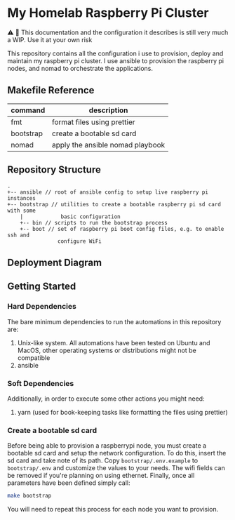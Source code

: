# My Homelab Raspberry Pi Cluster

:warning: :construction: This documentation and the configuration it describes
is still very much a WIP. Use it at your own risk

This repository contains all the configuration i use to provision, deploy and
maintain my raspberry pi cluster. I use ansible to provision the raspberry pi
nodes, and nomad to orchestrate the applications.

## Makefile Reference

| command   | description                      |
| --------- | -------------------------------- |
| fmt       | format files using prettier      |
| bootstrap | create a bootable sd card        |
| nomad     | apply the ansible nomad playbook |

## Repository Structure

```
.
+-- ansible // root of ansible config to setup live raspberry pi instances
+-- bootstrap // utilities to create a bootable raspberry pi sd card with some
    |            basic configuration
    +-- bin // scripts to run the bootstrap process
    +-- boot // set of raspberry pi boot config files, e.g. to enable ssh and
                configure WiFi
```

## Deployment Diagram

## Getting Started

### Hard Dependencies

The bare minimum dependencies to run the automations in this repository are:

1. Unix-like system. All automations have been tested on Ubuntu and MacOS, other
   operating systems or distributions might not be compatible
2. ansible

### Soft Dependencies

Additionally, in order to execute some other actions you might need:

1. yarn (used for book-keeping tasks like formatting the files using prettier)

### Create a bootable sd card

Before being able to provision a raspberrypi node, you must create a bootable sd
card and setup the network configuration. To do this, insert the sd card and
take note of its path. Copy `bootstrap/.env.example` to `bootstrap/.env` and customize
the values to your needs. The wifi fields can be removed if you're planning on using ethernet.
Finally, once all parameters have been defined simply call:

```bash
make bootstrap
```

You will need to repeat this process for each node you want to provision.
